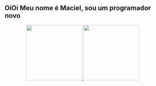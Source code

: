 ## OiOi Meu nome é Maciel, sou um programador novo
<div align="center">
  <a href="https://github.com/Maciel-jr">
  <img height="180em" src="https://github-readme-stats.vercel.app/api?username=Maciel-jr&show_icons=true&theme=dracula&include_all_commits=true&count_private=true"/>
  <img height="180em" src="https://github-readme-stats.vercel.app/api/top-langs/?username=Maciel-jr&layout=compact&langs_count=7&theme=dracula"/>
</div>
